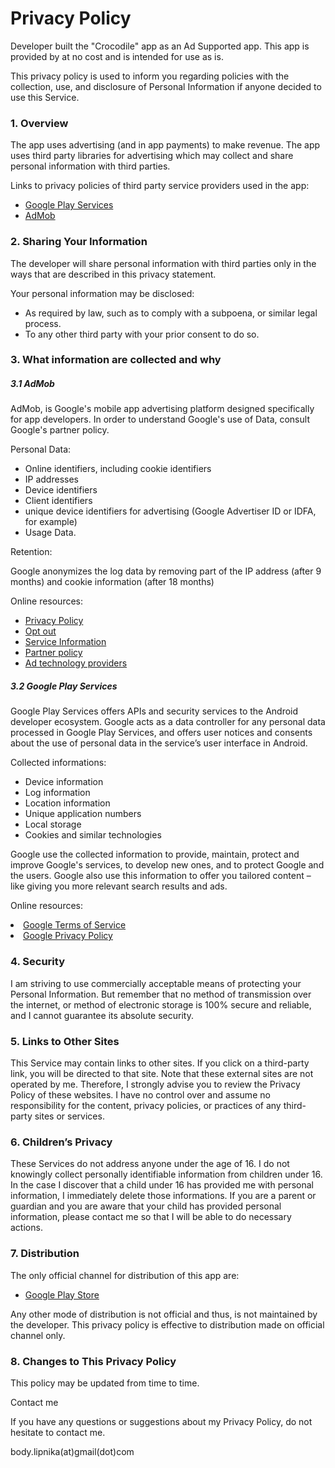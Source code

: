 <h1>Privacy Policy</h1>


<p>Developer built the "Crocodile" app as an Ad Supported app. This app is provided by at no cost and is intended for use as is.<p>

<p>This privacy policy is used to inform you regarding policies with the collection, use, and  disclosure of Personal Information if anyone decided to use this Service.</p>


<h3>1. Overview</h3>

<p>The app uses advertising (and in app payments) to make revenue. The app uses third party libraries for advertising which may collect and share personal information with third parties.</p>

<p>Links to privacy policies of third party service providers used in the app:</p>

<ul>
	<li><a href="https://www.google.com/policies/privacy/">Google Play Services</a></li>
	<li><a href="https://support.google.com/admob/answer/6128543">AdMob</a></li>
</ul>   
                   


<h3>2. Sharing Your Information</h3>

<p>The developer will share personal information with third parties only in the ways that are  described in this privacy statement.</p>

<p>Your personal information may be disclosed:</p>
<ul>
	<li>As required by law, such as to comply with a subpoena, or similar legal process.</li>
	<li>To any other third party with your prior consent to do so.</li>
</ul>


<h3>3. What information are collected and why</h3>

<h5>3.1 AdMob</h5>

<p>AdMob, is Google's mobile app advertising platform designed specifically for app developers. In order to understand Google's use of Data, consult Google's partner policy.</p>

<p>Personal Data:</p>
<ul>
	<li>Online identifiers, including cookie identifiers</li>
	<li>IP addresses</li>
	<li>Device identifiers</li>
	<li>Client identifiers </li>
	<li>unique device identifiers for advertising (Google Advertiser ID or IDFA, for example)</li>
	<li>Usage Data.</li>
</ul>

<p>Retention:</p>
<p>Google anonymizes the log data by removing part of the IP address (after 9 months) and  cookie information (after 18 months)</p>

<p>Online resources:</p>
<ul>
	<li><a href="https://www.google.com/policies/technologies/ads/">Privacy Policy</a></li>
	<li><a href="https://www.google.com/settings/ads">Opt out</a></li>
	<li><a href="https://privacy.google.com/businesses/adsservices/">Service Information</a></li>
	<li><a href="https://policies.google.com/technologies/partner-sites">Partner policy</a></li>
	<li><a href="https://support.google.com/admob/answer/9012903">Ad technology providers</a></li>
</ul>
      


<h5>3.2 Google Play Services</h5>

<p>Google Play Services offers APIs and security services to the Android developer ecosystem. Google acts as a data controller for any personal data processed in Google Play Services, and offers user notices and consents about the use of personal data in the service’s user interface in Android.</p>

<p>Collected informations:</p>
<ul>
	<li>Device information</li>
	<li>Log information</li>
	<li>Location information</li>
	<li>Unique application numbers</li>
	<li>Local storage</li>
	<li>Cookies and similar technologies</li>
</ul> 

<p>Google use the collected information to provide, maintain, protect and improve Google's services, to develop new ones, and to protect Google and the users. Google also use this information to offer you tailored content – like giving you more relevant search results and ads.</p>

<p>Online resources:</p>
<ul></ul>
	<li><a href="https://policies.google.com/terms">Google Terms of Service</a></li>
	<li><a href="https://policies.google.com/privacy">Google Privacy Policy</a></li>


<h3>4. Security</h3>

<p>I am striving to use commercially acceptable means of protecting your Personal Information. But remember that no method of transmission over the internet, or method of  electronic storage is 100% secure and reliable, and I cannot guarantee its absolute security.</p>


<h3>5. Links to Other Sites</h3>

<p>This Service may contain links to other sites. If you click on a third-party link, you  will be directed to that site. Note that these external sites are not operated by me. Therefore, I strongly advise you to review the Privacy Policy of these websites. I have  no control over and assume no responsibility for the content, privacy policies, or  practices of any third-party sites or services.</p>


<h3>6. Children’s Privacy</h3>

<p>These Services do not address anyone under the age of 16. I do not knowingly collect  personally identifiable information from children under 16. In the case I discover that  a child under 16 has provided me with personal information, I immediately delete those informations. If you are a parent or guardian and you are aware that your child has provided personal information, please contact me so that I will be able to do necessary actions.</p>


<h3>7. Distribution</h3>

<p>The only official channel for distribution of this app are:<p>
<ul>
	<li><a href="https://play.google.com/">Google Play Store</a></li>
</ul>

<p>Any other mode of distribution is not official and thus, is not maintained by the developer. This privacy policy is effective to distribution made on official channel only.</p>


<h3>8. Changes to This Privacy Policy</h3>

<p>This policy may be updated from time to time.</p>


<p>Contact me</p>

<p>If you have any questions or suggestions about my Privacy Policy, do not hesitate to contact me.<p>

<p>body.lipnika(at)gmail(dot)com</p>
